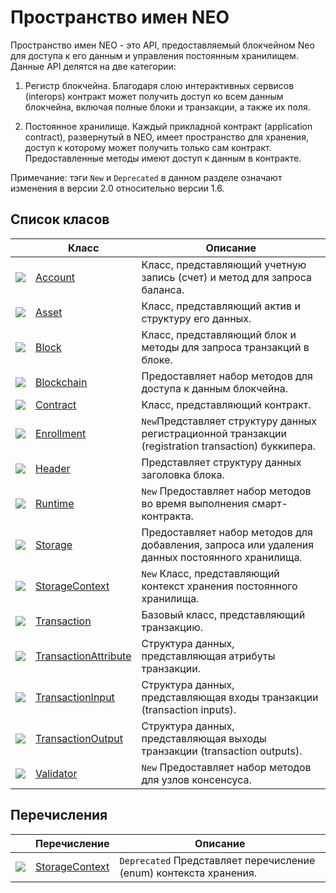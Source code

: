# Пространство имен NEO 

Пространство имен NEO - это API, предоставляемый блокчейном Neo для доступа к его данным и управления постоянным хранилищем. Данные API делятся на две категории:

1. Регистр блокчейна. Благодаря слою интерактивных сервисов (interops) контракт может получить доступ ко всем данным блокчейна, включая полные блоки и транзакции, а также их поля.

2. Постоянное хранилище. Каждый прикладной контракт (application contract), развернутый в NEO, имеет пространство для хранения, доступ к которому может получить только сам контракт. Предоставленные методы имеют доступ к данным в контракте.

Примечание: тэги `New` и `Deprecated` в данном разделе означают изменения в версии 2.0 относительно версии 1.6.

## Список класов

| | Класс | Описание |
| ---------------------------------------- | ---------------------------------------- | ---------------------- |
| ![](https://i-msdn.sec.s-msft.com/dynimg/IC29808.jpeg) | [Account](neo/Account.md)          | Класс, представляющий учетную запись (счет) и метод для запроса баланса.    |
| ![](https://i-msdn.sec.s-msft.com/dynimg/IC29808.jpeg) | [Asset](neo/Asset.md)              | Класс, представляющий актив и структуру его данных.         |
| ![](https://i-msdn.sec.s-msft.com/dynimg/IC29808.jpeg) | [Block](neo/Block.md)              | Класс, представляющий блок и методы для запроса транзакций в блоке. |
| ![](https://i-msdn.sec.s-msft.com/dynimg/IC29808.jpeg) | [Blockchain](neo/Blockchain.md)    | Предоставляет набор методов для доступа к данным блокчейна.    |
| ![](https://i-msdn.sec.s-msft.com/dynimg/IC29808.jpeg) | [Contract](neo/Contract.md)        | Класс, представляющий контракт.               |
| ![](https://i-msdn.sec.s-msft.com/dynimg/IC29808.jpeg) | [Enrollment](neo/Enrollment.md)    | `New`Представляет структуру данных регистрационной транзакции (registration transaction) буккипера. |
| ![](https://i-msdn.sec.s-msft.com/dynimg/IC29808.jpeg) | [Header](neo/Header.md)            | Представляет структуру данных заголовка блока.           |
| ![](https://i-msdn.sec.s-msft.com/dynimg/IC29808.jpeg) | [Runtime](neo/Runtime.md)          | `New` Предоставляет набор методов во время выполнения смарт-контракта.   |
| ![](https://i-msdn.sec.s-msft.com/dynimg/IC29808.jpeg) | [Storage](neo/Storage.md)          | Предоставляет набор методов для добавления, запроса или удаления данных постоянного хранилища.   |
| ![](https://i-msdn.sec.s-msft.com/dynimg/IC29808.jpeg) | [StorageContext](neo/StorageContext.md) | `New` Класс, представляющий  контекст хранения постоянного хранилища.  |
| ![](https://i-msdn.sec.s-msft.com/dynimg/IC29808.jpeg) | [Transaction](neo/Transaction.md)  |  Базовый класс, представляющий транзакцию.            |
| ![](https://i-msdn.sec.s-msft.com/dynimg/IC29808.jpeg) | [TransactionAttribute](neo/TransactionAttribute.md) | Структура данных, представляющая атрибуты транзакции.          |
| ![](https://i-msdn.sec.s-msft.com/dynimg/IC29808.jpeg) | [TransactionInput](neo/TransactionInput.md) | Структура данных, представляющая входы транзакции (transaction inputs).         |
| ![](https://i-msdn.sec.s-msft.com/dynimg/IC29808.jpeg) | [TransactionOutput](neo/TransactionOutput.md) | Структура данных, представляющая выходы транзакции (transaction outputs).         |
| ![](https://i-msdn.sec.s-msft.com/dynimg/IC29808.jpeg) | [Validator](neo/Validator.md)      | `New` Предоставляет набор методов для узлов консенсуса.      |

## Перечисления

|  | Перечисление | Описание |
| ---------------------------------------- | ---------------------------------------- | ----------------------- |
| ![](https://i-msdn.sec.s-msft.com/dynimg/IC134134.jpeg) | [StorageContext](neo/StorageContext2.md) | `Deprecated`  Представляет перечисление (enum) контекста хранения. |
